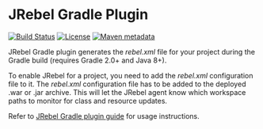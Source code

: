 # JRebel Gradle Plugin 

[![Build Status](https://travis-ci.org/zeroturnaround/gradle-jrebel-plugin.svg?branch=master)](https://travis-ci.org/zeroturnaround/gradle-jrebel-plugin) [![License](https://img.shields.io/badge/license-Apache%202-4EB1BA.svg)](https://www.apache.org/licenses/LICENSE-2.0.html) [![Maven metadata](https://img.shields.io/maven-metadata/v/http/central.maven.org/maven2/org/zeroturnaround/gradle-jrebel-plugin/maven-metadata.xml.svg)](https://search.maven.org/#search%7Cgav%7C1%7Cg%3A%22org.zeroturnaround%22%20AND%20a%3A%22gradle-jrebel-plugin%22)

JRebel Gradle plugin generates the *rebel.xml* file for your project during the Gradle build (requires Gradle 2.0+ and Java 8+).

To enable JRebel for a project, you need to add the *rebel.xml* configuration file to it. The *rebel.xml* configuration file has to be added to the deployed .war or .jar archive. This will let the JRebel agent know which workspace paths to monitor for class and resource updates.

Refer to [JRebel Gradle plugin guide](https://manuals.jrebel.com/jrebel/standalone/gradle.html) for usage instructions.



